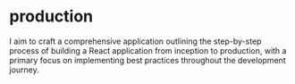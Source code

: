 # production
I aim to craft a comprehensive application outlining the step-by-step process of building a React application from inception to production, with a primary focus on implementing best practices throughout the development journey.
